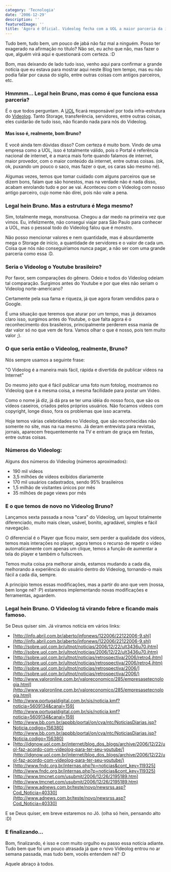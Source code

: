 ```yaml
---
category: 'Tecnologia'
date: '2006-12-29'
description: ''
featuredImage: ''
title: 'Agora é Oficial. Videolog fecha com a UOL a maior parceria da internet Brasileira.'
---
```


Tudo bem, tudo bem, um pouco de jabá não faz mal a ninguém. Posso ter exagerado na afirmação no título? Não sei, eu acho que não, mas fazer o que, alguém virá aqui e questionará com certeza. :D

Bom, mas deixando de lado tudo isso, venho aqui para confirmar a grande notícia que eu estava para mostrar aqui neste Blog tem tempo, mas eu não podia falar por causa do sigilo, entre outras coisas com antigos parceiros, etc.

### Hmmmm... Legal hein Bruno, mas como é que funciona essa parceria?

É o que todos perguntam. A [UOL](http://www.uol.com.br) ficará responsável por toda infra-estrutura do [Videolog](http://videolog.uol.com.br/). Tanto Storage, transferência, servidores, entre outras coisas, eles cuidarão de tudo isso, não ficando nada para nós do Videolog.

#### Mas isso é, realmente, bom Bruno?

E você ainda tem dúvidas disso? Com certeza é muito bom. Vindo de uma empresa como a UOL, isso é totalmente válido, pois o Portal é referência nacional de internet, é a marca mais forte quando falamos de internet, maior provedor, com o maior conteúdo da internet, entre outras coisas. (ok, ok, puxando um pouco o saco, mas fazer o que, os caras são mesmo né).

Algumas vezes, temos que tomar cuidado com alguns parceiros que se dizem bons, falam que são honestos, mas na verdade não é nada disso, acabam enrolando tudo e por ae vai. Aconteceu com o Videolog com nosso antigo parceiro, cujo nome não direi, pois não vale a pena.

### Legal hein Bruno. Mas a estrutura é Mega mesmo?

Sim, totalmente mega, monstruosa. Chegou a dar medo na primeira vez que vimos. Eu, infelizmente, não consegui viajar para São Paulo para conhecer a UOL, mas o pessoal todo do Videolog falou que é monstro.

Não posso mencionar valores e nem quantidade, mas é absurdamente mega o Storage de início, a quantidade de servidores e o valor de cada um. Coisa que nós não conseguiríamos nunca pagar, a não ser com uma grande parceria como essa :D.

### Seria o Videolog o Youtube brasileiro?

Por favor, sem comparações do gênero. Odeio e todos do Videolog odeiam tal comparação. Surgimos antes do Youtube e por que eles não seriam o Videolog norte-americano?

Certamente pela sua fama e riqueza, já que agora foram vendidos para o Google.

É uma situação que teremos que aturar por um tempo, mas já deixamos claro isso, surgimos antes do Youtube, o que falta agora é o reconhecimento dos brasileiros, principalmente perderem essa mania de dar valor só no que vem de fora. Vamos olhar o que é nosso, pois tem muito valor ;).

### O que seria então o Videolog, realmente, Bruno?

Nós sempre usamos a seguinte frase:

"O Videolog é a maneira mais fácil, rápida e divertida de publicar vídeos na Internet"

Do mesmo jeito que é fácil publicar uma foto num fotolog, mostramos no Videolog que é a mesma coisa, a mesma facilidade para postar um Video.

Como o nome já diz, já dá pra se ter uma idéia do nosso foco, que são os vídeos caseiros, criados pelos próprios usuários. Não focamos vídeos com copyright, longe disso, fora os problemas que isso acarreta.

Hoje temos várias celebridades no Videolog, que são reconhecidas não somente no site, mas na rua mesmo. Já deram entrevista para revistas, jornais, aparecem frequentemente na TV e entram de graça em festas, entre outras coisas.

### Números do Videolog:

Alguns dos números do Videolog (números aproximados):

- 190 mil vídeos
- 3,5 milhões de vídeos exibidos diariamente
- 170 mil usuários cadastrados, sendo 95% brasileiros
- 1,5 milhão de visitantes únicos por mês
- 35 milhões de page views por mês

### E o que temos de novo no Videolog Bruno?

Lançamos sexta passada a nova "cara" do Videolog, um layout totalmente diferenciado, muito mais clean, usável, bonito, agradável, simples e fácil navegação.

O diferencial é o Player que ficou maior, sem perder a qualidade dos vídeos, temos mais interações no player, agora temos o recurso de repetir o vídeo automaticamente com apenas um clique, temos a função de aumentar a tela do player e também o fullscreen.

Temos muita coisa pra melhorar ainda, estamos mudando a cada dia, melhorando a experiência do usuário dentro do Videolog, tornando-o mais fácil a cada dia, sempre.

A princípio temos essas modificações, mas a partir do ano que vem (nossa, bem longe né? :P) estaremos implementando novas modificações e ferramentas, aguardem.

### Legal hein Bruno. O Videolog tá virando febre e ficando mais famoso.

Se Deus quiser sim. Já viramos notícia em vários links:

- [http://info.abril.com.br/aberto/infonews/122006/22122006-9.shl](http://info.abril.com.br/aberto/infonews/122006/22122006-9.shl)
- [http://sobre.uol.com.br/ultnot/noticias/2006/12/22/ult3436u70.jhtm](http://sobre.uol.com.br/ultnot/noticias/2006/12/22/ult3436u70.jhtm)
- [http://sobre.uol.com.br/ultnot/noticias/retrospectiva/2006/retro4.jhtm](http://sobre.uol.com.br/ultnot/noticias/retrospectiva/2006/retro4.jhtm)
- [http://sobre.uol.com.br/ultnot/noticias/retrospectiva/2006/](http://sobre.uol.com.br/ultnot/noticias/retrospectiva/2006/)
- [http://www.valoronline.com.br/valoreconomico/285/empresasetecnologia.html](http://www.valoronline.com.br/valoreconomico/285/empresasetecnologia.html)
- [http://www.portugaldigital.com.br/sis/noticia.kmf?noticia=5609134&canal=159](http://www.portugaldigital.com.br/sis/noticia.kmf?noticia=5609134&canal=159)
- [http://www.bb.com.br/appbb/portal/on/cva/ntc/NoticiasDiarias.jsp?Noticia.codigo=156380](http://www.bb.com.br/appbb/portal/on/cva/ntc/NoticiasDiarias.jsp?Noticia.codigo=156380)
- [http://idgnow.uol.com.br/internet/blog_dos_blogs/archive/2006/12/22/uol-faz-acordo-com-videolog-para-ter-seu-youtube/](http://idgnow.uol.com.br/internet/blog_dos_blogs/archive/2006/12/22/uol-faz-acordo-com-videolog-para-ter-seu-youtube/)
- [http://www.fndc.org.br/internas.php?p=noticias&cont_key=119325](http://www.fndc.org.br/internas.php?p=noticias&cont_key=119325)
- [http://www.tmcnet.com/usubmit/2006/12/26/2195189.htm](http://www.tmcnet.com/usubmit/2006/12/26/2195189.htm)
- [http://www.adnews.com.br/teste/novo/newsrss.asp?Cod_Noticia=40330](http://www.adnews.com.br/teste/novo/newsrss.asp?Cod_Noticia=40330)

E se Deus quiser, em breve estaremos no Jô. (olha só hein, pensando alto :D)

### E finalizando...

Bom, finalizando, é isso e com muito orgulho eu passo essa notícia adiante. Tudo bem que foi um pouco atrasada já que o novo Videolog entrou no ar semana passada, mas tudo bem, vocês entendem né? :D

Aquele abraço à todos.
